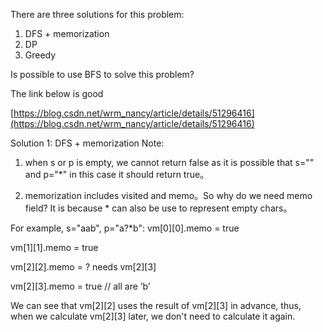 There are three solutions for this problem:
1) DFS + memorization 
2) DP 
3) Greedy 

Is possible to use BFS to solve this problem?

The link below is good

[https://blog.csdn.net/wrm_nancy/article/details/51296416](https://blog.csdn.net/wrm_nancy/article/details/51296416)

Solution 1: DFS + memorization
Note:

1) when s or p is empty, we cannot return false as it is possible that 
  s="" 
and
  p="*"
in this case it should return true。 

2) memorization includes visited and memo。So why do we need memo field? It is because * can also be use to represent empty chars。

For example, s="aab", p="a?*b":
vm[0][0].memo = true 

vm[1][1].memo = true

vm[2][2].memo = ? needs vm[2][3]
 
vm[2][3].memo = true // all are ’b’

We can see that vm[2][2] uses the result of vm[2][3] in advance, thus, when we calculate vm[2][3] later, we don't need to calculate it again.
